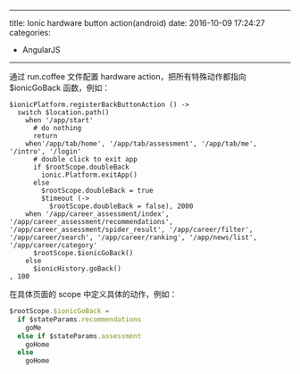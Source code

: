 ----
title: Ionic hardware button action(android)
date: 2016-10-09 17:24:27
categories:
- AngularJS
----
通过 run.coffee 文件配置 hardware action，把所有特殊动作都指向$ionicGoBack 函数，例如：
```JS
$ionicPlatform.registerBackButtonAction () ->
  switch $location.path()
    when '/app/start'
      # do nothing
      return
    when'/app/tab/home', '/app/tab/assessment', '/app/tab/me', '/intro', '/login'
      # double click to exit app
      if $rootScope.doubleBack
        ionic.Platform.exitApp()
      else
        $rootScope.doubleBack = true
        $timeout (->
          $rootScope.doubleBack = false), 2000
    when '/app/career_assessment/index', '/app/career_assessment/recommendations', '/app/career_assessment/spider_result', '/app/career/filter', '/app/career/search', '/app/career/ranking', '/app/news/list', '/app/career/category'
      $rootScope.$ionicGoBack()
    else
      $ionicHistory.goBack()
, 100
```

在具体页面的 scope 中定义具体的动作，例如：

```JavaScript
$rootScope.$ionicGoBack =
  if $stateParams.recommendations
    goMe
  else if $stateParams.assessment
    goHome
  else
    goHome
```
